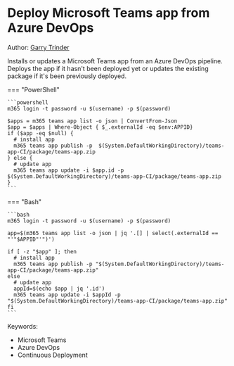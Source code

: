 # Deploy Microsoft Teams app from Azure DevOps

Author: [Garry Trinder](https://github.com/garrytrinder)

Installs or updates a Microsoft Teams app from an Azure DevOps pipeline. Deploys the app if it hasn't been deployed yet or updates the existing package if it's been previously deployed.

=== "PowerShell"

    ```powershell
    m365 login -t password -u $(username) -p $(password)

    $apps = m365 teams app list -o json | ConvertFrom-Json
    $app = $apps | Where-Object { $_.externalId -eq $env:APPID}
    if ($app -eq $null) {
      # install app
      m365 teams app publish -p  $(System.DefaultWorkingDirectory)/teams-app-CI/package/teams-app.zip
    } else {
      # update app
      m365 teams app update -i $app.id -p $(System.DefaultWorkingDirectory)/teams-app-CI/package/teams-app.zip
    }
    ```

=== "Bash"

    ```bash
    m365 login -t password -u $(username) -p $(password)

    app=$(m365 teams app list -o json | jq '.[] | select(.externalId == "'"$APPID"'")')

    if [ -z "$app" ]; then
      # install app
      m365 teams app publish -p "$(System.DefaultWorkingDirectory)/teams-app-CI/package/teams-app.zip"
    else
      # update app
      appId=$(echo $app | jq '.id')
      m365 teams app update -i $appId -p "$(System.DefaultWorkingDirectory)/teams-app-CI/package/teams-app.zip"
    fi
    ```

Keywords:

- Microsoft Teams
- Azure DevOps
- Continuous Deployment
